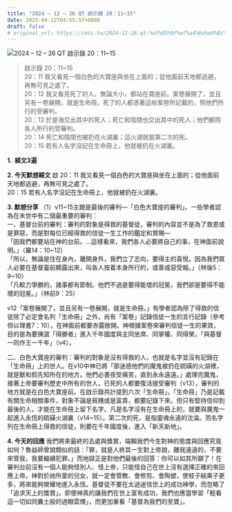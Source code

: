 ```yaml
---
title: "2024 – 12 – 26 QT 啟示錄 20：11~15"
date: 2025-04-12T04:55:57+0800
draft: false
# original_url: https://cmtc.tw/2024-12-26-qt-%e5%95%9f%e7%a4%ba%e9%8c%84-20%ef%bc%9a1115
---
```


![2024 – 12 – 26 QT 啟示錄 20：11\~15](/images/qt.jpg  "2024 – 12 – 26 QT 啟示錄 20：11\~15")

> 啟示錄 20：11\~15  
> 20：11 我又看見一個白色的大寶座與坐在上面的；從他面前天地都逃避，再無可見之處了。  
> 20：12 我又看見死了的人，無論大小，都站在寶座前。案卷展開了，並且另有一卷展開，就是生命冊。死了的人都憑著這些案卷所記載的，照他們所行的受審判。  
> 20：13 於是海交出其中的死人；死亡和陰間也交出其中的死人；他們都照各人所行的受審判。  
> 20：14 死亡和陰間也被扔在火湖裏；這火湖就是第二次的死。  
> 20：15 若有人名字沒記在生命冊上，他就被扔在火湖裏。

**1.  經文3遍**

**2. 今天默想經文**
啟 20：11 我又看見一個白色的大寶座與坐在上面的；從他面前天地都逃避，再無可見之處了。  
20：15 若有人名字沒記在生命冊上，他就被扔在火湖裏。

**3. 默想分享**
（1）v11\~15主題是最後的審判—「白色大寶座的審判」。一些學者認為在末世中有二個最重要的審判：  
一、基督台前的審判：審判的對象是得救的基督徒，審判的內容並不是為了救恩或是罪惡，而是對每位已經得救的信徒一生工作的鑑定和賞賜—  
「因我們都要站在神的台前。…這樣看來，我們各人必要將自己的事，在神面前說明。」（羅14：10\~12）  
「所以，無論是住在身內，離開身外，我們立了志向，要得主的喜悅。因為我們眾人必要在基督臺前顯露出來，叫各人按着本身所行的，或善或惡受報。」（林後5：9\~10）  
「凡較力爭勝的，諸事都有節制。他們不過是要得能壞的冠冕，我們卻是要得不能壞的冠冕。」（林前9：25）

v12「案卷展開了，並且另有一卷展開，就是生命冊。」有學者認為除了得救的信徒除了必定會名列「生命冊」之外，尚有「案卷」記錄信徒一生的言行記錄（參考但以理書7：10），在神面前都要赤露敞開。神根據案卷來審判信徒一生的果效，目的是為要揀選「得勝者」進入千年國度與主同坐席、同掌權、同得榮，「與基督一同作王一千年」（v4）。

二、白色大寶座的審判：審判的對象是沒有得救的人，也就是名字並沒有記錄在「生命冊」上的世人。在v10中神已將「那迷惑他們的魔鬼被扔在硫磺的火湖裡，就是獸和假先知所在的地方。他們必晝夜受痛苦，直到永永遠遠。」處理完魔鬼，接著上帝要審判歷史中所有的世人，已死的人都要復活接受審判（v13），審判的地方就是在白色大寶座前。在啟示錄共計提到六次「生命冊」。「生命冊」乃是記載有關生命相關事件，對象不論是貧賤或是富貴，都要記錄下來。但只有堅持信仰到最後的人，才能在生命冊上留下名字。凡是名字沒有在生命冊上的，就要與魔鬼一起進入永恆的硫磺火湖裏（v14\~15）。第二次的死，是指靈魂永遠的沈淪。而名字列在生命冊上得救的信徒，則要在千年國度後，進入「新天新地」。

**4. 今天的回應**
我們將來最終的去處與獎賞，端賴我們今生對神的態度與回應究竟如何？魯益師曾說類似的話：「罪，就是人終其一生對上帝說，離我遠遠的，不要來管我，我要繼續犯罪。」而地獄正是對他們最後的回答：你可以如其所願了！在審判台前沒有一個人能夠怪別人、怪上帝，只能怪自己在世上沒有選擇正確的來回應上帝。神對於祂所愛的兒女，就一定會管教、會修剪、會陶塑，使枝子結果子更多，將來能夠榮耀地進入永恆。基督徒不要在太過迷信世上的成功神學，而忽略了「追求天上的獎賞」。即使神真的讓我們在世上富有成功，我們也應當學習「輕看這一切如同糞土般的過眼雲煙」，而更加重看「基督為我們的至寶」。
